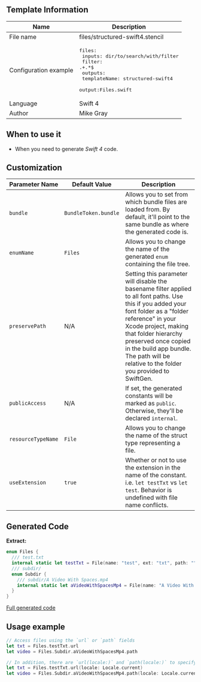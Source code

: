 ## Template Information

| Name      | Description       |
| --------- | ----------------- |
| File name | files/structured-swift4.stencil |
| Configuration example | <pre>files:<br />  inputs: dir/to/search/with/filter<br />  filter: .+\.*$<br />  outputs:<br />    templateName: structured-swift4<br />    output:Files.swift</pre> |
| Language | Swift 4 |
| Author | Mike Gray |

## When to use it

- When you need to generate *Swift 4* code.

## Customization

| Parameter Name | Default Value | Description |
| -------------- | ------------- | ----------- |
| `bundle` | `BundleToken.bundle` | Allows you to set from which bundle files are loaded from. By default, it'll point to the same bundle as where the generated code is. |
| `enumName` | `Files` | Allows you to change the name of the generated `enum` containing the file tree. |
| `preservePath` | N/A | Setting this parameter will disable the basename filter applied to all font paths. Use this if you added your font folder as a "folder reference" in your Xcode project, making that folder hierarchy preserved once copied in the build app bundle. The path will be relative to the folder you provided to SwiftGen. |
| `publicAccess` | N/A | If set, the generated constants will be marked as `public`. Otherwise, they'll be declared `internal`. |
| `resourceTypeName` | `File` | Allows you to change the name of the struct type representing a file. |
| `useExtension` | `true` | Whether or not to use the extension in the name of the constant. i.e. `let testTxt` vs `let test`. Behavior is undefined with file name conflicts. |

## Generated Code

**Extract:**

```swift
enum Files {
  /// test.txt
  internal static let testTxt = File(name: "test", ext: "txt", path: "", mimeType: "text/plain")
  /// subdir/
  enum Subdir {
    /// subdir/A Video With Spaces.mp4
    internal static let aVideoWithSpacesMp4 = File(name: "A Video With Spaces", ext: "mp4", path: "subdir", mimeType: "video/mp4")
  }
}
```

[Full generated code](../../../Sources/TestUtils/Fixtures/Generated/Files/swift4/defaults.swift)

## Usage example

```swift
// Access files using the `url` or `path` fields
let txt = Files.testTxt.url
let video = Files.Subdir.aVideoWithSpacesMp4.path

// In addition, there are `url(locale:)` and `path(locale:)` to specify a locale
let txt = Files.testTxt.url(locale: Locale.current)
let video = Files.Subdir.aVideoWithSpacesMp4.path(locale: Locale.current)
```
